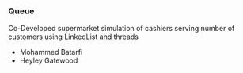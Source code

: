 ### Queue ###

Co-Developed supermarket simulation of cashiers serving number of customers using LinkedList and threads

* Mohammed Batarfi
* Heyley Gatewood

